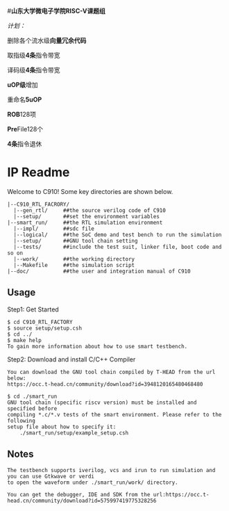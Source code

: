 #**山东大学微电子学院RISC-V课题组**

*计划：*

删除各个流水级**向量冗余代码**

取指级**4条**指令带宽

译码级**4条**指令带宽

**uOP级**增加

重命名**5uOP**

**ROB**128项

**Pre**File128个

**4条**指令退休

# IP Readme

  Welcome to C910! Some key directories are shown below.
```
|--C910_RTL_FACRORY/
  |--gen_rtl/     ##the source verilog code of C910 
  |--setup/       ##set the environment variables
|--smart_run/     ##the RTL simulation environment
  |--impl/        ##sdc file
  |--logical/     ##the SoC demo and test bench to run the simulation 
  |--setup/       ##GNU tool chain setting
  |--tests/       ##include the test suit, linker file, boot code and so on
  |--work/        ##the working directory
  |--Makefile     ##the simulation script
|--doc/           ##the user and integration manual of C910
```


## Usage

  Step1: Get Started

```
$ cd C910_RTL_FACTORY
$ source setup/setup.csh
$ cd ../
$ make help
To gain more information about how to use smart testbench.
```

  Step2: Download and install C/C++ Compiler

```
You can download the GNU tool chain compiled by T-HEAD from the url below:
https://occ.t-head.cn/community/download?id=3948120165480468480

$ cd ./smart_run
GNU tool chain (specific riscv version) must be installed and specified before
compiling *.c/*.v tests of the smart environment. Please refer to the following
setup file about how to specify it: 
    ./smart_run/setup/example_setup.csh
```


## Notes
    
```
The testbench supports iverilog, vcs and irun to run simulation and you can use Gtkwave or verdi 
to open the waveform under ./smart_run/work/ directory.

You can get the debugger, IDE and SDK from the url:https://occ.t-head.cn/community/download?id=575997419775328256
```


